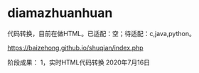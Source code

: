 # diamazhuanhuan
代码转换，目前在做HTML。已适配：空；待适配：c,java,python。

https://baizehong.github.io/shuqian/index.php

阶段成果：
1，实时HTML代码转换 2020年7月16日
